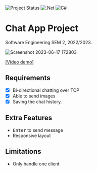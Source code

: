﻿![Project Status](https://img.shields.io/badge/status-work%20in%20progress-yellow.svg?style=for-the-badge)
![.Net](https://img.shields.io/badge/.NET-5C2D91?style=for-the-badge&logo=.net&logoColor=white)
![C#](https://img.shields.io/badge/c%23-%23239120.svg?style=for-the-badge&logo=c-sharp&logoColor=white)

# Chat App Project

Software Engineering SEM 2, 2022/2023.

![Screenshot 2023-06-17 172803](https://github.com/iqfareez/Chat-App-Project/assets/60868965/0da4b060-597d-4860-bb6f-1b1f0bfc58b5)

[[Video demo]](https://youtu.be/S-HJdFJypIw)

## Requirements

- [x] Bi-directional chatting over TCP
- [x] Able to send images
- [x] Saving the chat history.

## Extra Features

- <kbd>Enter</kbd> to send message
- Responsive layout

## Limitations

- Only handle one client
